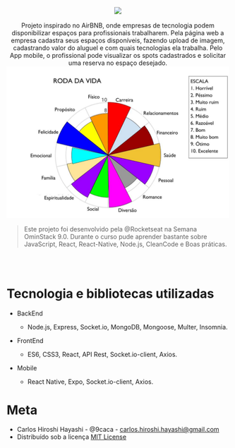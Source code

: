 <p align="center">
  <img src="mobile/src/assets/logo@2x.png" />
</p>

<p align="center">
Projeto inspirado no AirBNB, onde empresas de tecnologia podem disponibilizar espaços para profissionais trabalharem. Pela página web a empresa cadastra seus espaços disponíveis,
fazendo upload de imagem, cadastrando valor do aluguel e com quais tecnologias ela trabalha. Pelo App mobile, o profissional pode visualizar os spots
cadastrados e solicitar uma reserva no espaço desejado.<br>

<img src="Roda da Vida.jpg" alt="example screenshot"/>

>Este projeto foi desenvolvido pela @Rocketseat na Semana OminStack 9.0. Durante o curso pude aprender bastante sobre JavaScript, React,
React-Native, Node.js, CleanCode e Boas práticas.
</p><br/>

<br/>

# Tecnologia e bibliotecas utilizadas

- BackEnd
  - Node.js, Express, Socket.io, MongoDB, Mongoose, Multer, Insomnia.

- FrontEnd
  - ES6, CSS3, React, API Rest, Socket.io-client, Axios.

- Mobile
  - React Native, Expo, Socket.io-client, Axios. 


# Meta
  - Carlos Hiroshi Hayashi - @9caca - carlos.hiroshi.hayashi@gmail.com
  - Distribuído sob a licença [MIT License](https://https://github.com/9caca/AirCnC/blob/master/LICENSE)
